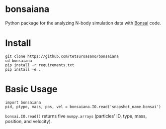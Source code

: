 # bonsaiana
Python package for the analyzing N-body simulation data with  [Bonsai](https://github.com/treecode/Bonsai) code.

# Install
```
git clone https://github.com/tetsuroasano/bonsaiana
cd bonsaiana
pip install -r requirements.txt
pip install -e .
```

# Basic Usage
```
import bonsaiana
pid, ptype, mass, pos, vel = bonsaiana.IO.read('snapshot_name.bonsai')
```
`bonsai.IO.read()` returns five `numpy.arrays` (particles' ID, type, mass, position, and velocity).


